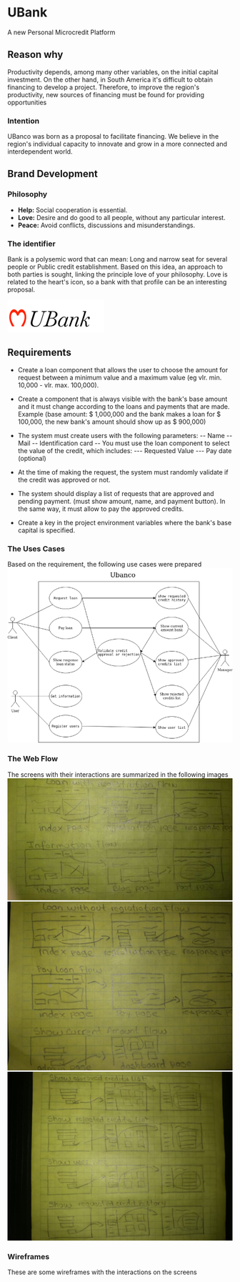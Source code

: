 # UBank

A new Personal Microcredit Platform

## Reason why

Productivity depends, among many other variables, on the initial capital investment. On the other hand, in South America it's difficult to obtain financing to develop a project. Therefore, to improve the region's productivity, new sources of financing must be found for providing opportunities

### Intention

UBanco was born as a proposal to facilitate financing. We believe in the region's individual capacity to innovate and grow in a more connected and interdependent world.

## Brand Development

### Philosophy

- **Help:** Social cooperation is essential.
- **Love:** Desire and do good to all people, without any particular interest.
- **Peace:** Avoid conflicts, discussions and misunderstandings.

### The identifier

Bank is a polysemic word that can mean: Long and narrow seat for several people or Public credit establishment. Based on this idea, an approach to both parties is sought, linking the principle love of your philosophy. Love is related to the heart's icon, so a bank with that profile can be an interesting proposal.

![Logo](./logos.svg)

## Requirements

- Create a loan component that allows the user to choose the amount for request
  between a minimum value and a maximum value (eg vlr. min. 10,000 - vlr. max. 100,000).

- Create a component that is always visible with the bank's base amount and it must
  change according to the loans and payments that are made. Example (base amount:
  $ 1,000,000 and the bank makes a loan for $ 100,000, the new bank's amount should show up as \$ 900,000)

- The system must create users with the following parameters:
  -- Name
  -- Mail
  -- Identification card
  -- You must use the loan component to select the value of the credit, which includes:
  --- Requested Value
  --- Pay date (optional)

- At the time of making the request, the system must randomly validate if the credit was approved or not.

- The system should display a list of requests that are approved and pending payment. (must show amount, name, and payment button). In the same way, it must allow to pay the approved credits.

- Create a key in the project environment variables where the bank's base capital is specified.

### The Uses Cases

Based on the requirement, the following use cases were prepared
![Uses Cases](useCases.png)

### The Web Flow

The screens with their interactions are summarized in the following images
![Web Flow 1](flow0.jpg)
![Web Flow 2](flow1.jpeg)
![Web Flow 3](flow2.jpeg)

### Wireframes

These are some wireframes with the interactions on the screens
